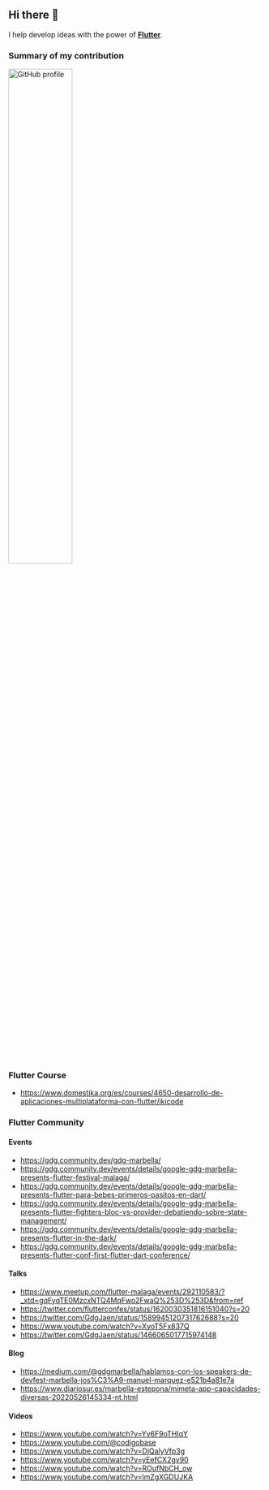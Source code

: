 ## Hi there 👋

I help develop ideas with the power of [**Flutter**](https://flutter.dev).

### Summary of my contribution

<a href="https://github.com/ikicodedev">
  <img width="50%" alt="GitHub profile" src="https://github-readme-stats.vercel.app/api?username=ikicodedev&show_icons=true&count_private=true&hide_border=true" />
</a>


### Flutter Course

- https://www.domestika.org/es/courses/4650-desarrollo-de-aplicaciones-multiplataforma-con-flutter/ikicode


### Flutter Community

#### Events

- https://gdg.community.dev/gdg-marbella/
- https://gdg.community.dev/events/details/google-gdg-marbella-presents-flutter-festival-malaga/
- https://gdg.community.dev/events/details/google-gdg-marbella-presents-flutter-para-bebes-primeros-pasitos-en-dart/
- https://gdg.community.dev/events/details/google-gdg-marbella-presents-flutter-fighters-bloc-vs-provider-debatiendo-sobre-state-management/
- https://gdg.community.dev/events/details/google-gdg-marbella-presents-flutter-in-the-dark/
- https://gdg.community.dev/events/details/google-gdg-marbella-presents-flutter-conf-first-flutter-dart-conference/ 

#### Talks

- https://www.meetup.com/flutter-malaga/events/292110583/?_xtd=gqFyqTE0MzcxNTQ4MqFwo2FwaQ%253D%253D&from=ref
- https://twitter.com/flutterconfes/status/1620030351816151040?s=20
- https://twitter.com/GdgJaen/status/1589945120731762688?s=20
- https://www.youtube.com/watch?v=XyoT5Fx837Q
- https://twitter.com/GdgJaen/status/1466065017715974148

#### Blog

- https://medium.com/@gdgmarbella/hablamos-con-los-speakers-de-devfest-marbella-jos%C3%A9-manuel-marquez-e521b4a81e7a
- https://www.diariosur.es/marbella-estepona/mimeta-app-capacidades-diversas-20220526145334-nt.html

#### Videos

- https://www.youtube.com/watch?v=Yv6F9oTHIqY
- https://www.youtube.com/@codigobase
- https://www.youtube.com/watch?v=DjQalyVfp3g
- https://www.youtube.com/watch?v=yEefCX2gv90
- https://www.youtube.com/watch?v=ROufNbCH_ow
- https://www.youtube.com/watch?v=lmZgXGDUJKA

